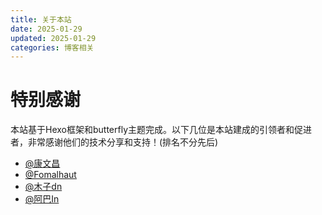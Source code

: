 ```yaml
---
title: 关于本站
date: 2025-01-29
updated: 2025-01-29
categories: 博客相关
---
```


# 特别感谢
本站基于Hexo框架和butterfly主题完成。以下几位是本站建成的引领者和促进者，非常感谢他们的技术分享和支持！(排名不分先后)  
- [@康文昌](https://space.bilibili.com/34786453)
- [@Fomalhaut](https://space.bilibili.com/220757832)
- [@木子dn](https://space.bilibili.com/1398826277)
- [@阿巴In](https://space.bilibili.com/381992209)
